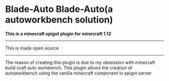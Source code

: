 # Blade-Auto Blade-Auto(a autoworkbench solution)

**This is a minecraft spigot plugin for minecraft 1.12**

---
This is made open source

---
The reason of creating this plugin is due to my obsession with minecraft build craft auto workbench. This plugin allows the creation of autoworkbench using the vanilla minecraft component in spigot server

